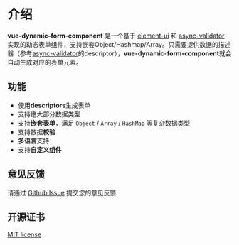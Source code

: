 # 介绍

**vue-dynamic-form-component** 是一个基于 [element-ui](https://element.faas.ele.me/#/zh-CN) 和 [async-validator](https://github.com/yiminghe/async-validator) 实现的动态表单组件，支持嵌套Object/Hashmap/Array。只需要提供数据的描述器（参考[async-validator](https://github.com/yiminghe/async-validator)的descriptor），**vue-dynamic-form-component**就会自动生成对应的表单元素。



## 功能

- 使用**descriptors**生成表单
- 支持绝大部分数据类型
- 支持**嵌套表单**，满足 `Object` / `Array` / `HashMap` 等复杂数据类型
- 支持数据**校验**
- **多语言**支持
- 支持**自定义组件**



## 意见反馈

请通过 [Github Issue](https://github.com/chenquincy/vue-dynamic-form-component/issues) 提交您的意见反馈



## 开源证书

[MIT license](https://tldrlegal.com/license/mit-license)

